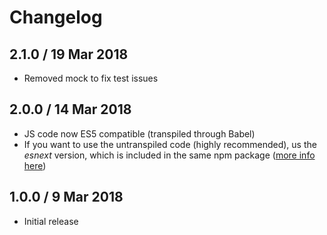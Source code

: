 # Changelog

## 2.1.0 / 19 Mar 2018

* Removed mock to fix test issues

## 2.0.0 / 14 Mar 2018

* JS code now ES5 compatible (transpiled through Babel)
* If you want to use the untranspiled code (highly recommended), us the *esnext* version, which is
  included in the same npm package ([more info here](http://2ality.com/2017/06/pkg-esnext.html))

## 1.0.0 / 9 Mar 2018

* Initial release 


